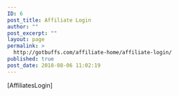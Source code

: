 ```yaml
---
ID: 6
post_title: Affiliate Login
author: ""
post_excerpt: ""
layout: page
permalink: >
  http://gotbuffs.com/affiliate-home/affiliate-login/
published: true
post_date: 2018-08-06 11:02:19
---
```

[AffiliatesLogin]